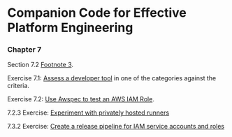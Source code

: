 # Companion Code for Effective Platform Engineering

### Chapter 7

Section 7.2 [Footnote 3](chapter-7/configuring_github_for_signed_commits.md).  

Exercise 7.1: [Assess a developer tool](chapter-7/7.1_developer_tools_selection_criteria/assessment-worksheet.md) in one of the categories against the criteria.   

Exercise 7.2: [Use Awspec to test an AWS IAM Role](chapter-7/7.2_test_driven_development_of_infrastructure_code
).

7.2.3 Exercise: [Experiment with privately hosted runners](chapter-7/7.2.3_experiment_with_privately_hosted_runners/)  
 
7.3.2 Exercise: [Create a release pipeline for IAM service accounts and roles](chapter-7/7.3.2_create_release_pipeline_for_iam_service_accounts_and_roles/)
